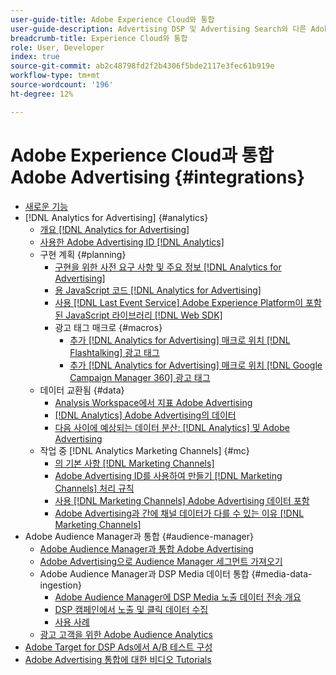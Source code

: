 ```yaml
---
user-guide-title: Adobe Experience Cloud와 통합
user-guide-description: Advertising DSP 및 Advertising Search와 다른 Adobe Experience Cloud 제품 및 서비스와의 통합에 대해 알아봅니다.
breadcrumb-title: Experience Cloud와 통합
role: User, Developer
index: true
source-git-commit: ab2c48798fd2f2b4306f5bde2117e3fec61b919e
workflow-type: tm+mt
source-wordcount: '196'
ht-degree: 12%

---
```



# Adobe Experience Cloud과 통합 Adobe Advertising {#integrations}

<!--  ADD LATER: and Adobe Experience Platform -->

+ [새로운 기능](/help/integrations/home.md)
+ [!DNL Analytics for Advertising] {#analytics}
   + [개요 [!DNL Analytics for Advertising]](/help/integrations/analytics/overview.md)
   + [사용한 Adobe Advertising ID [!DNL Analytics]](/help/integrations/analytics/ids.md)
   + 구현 계획 {#planning}
      + [구현을 위한 사전 요구 사항 및 주요 정보 [!DNL Analytics for Advertising]](/help/integrations/analytics/prerequisites.md)
      + [용 JavaScript 코드 [!DNL Analytics for Advertising]](/help/integrations/analytics/javascript.md)
      + [사용 [!DNL Last Event Service] Adobe Experience Platform이 포함된 JavaScript 라이브러리 [!DNL Web SDK]](/help/integrations/analytics/web-sdk.md)
      + 광고 태그 매크로 {#macros}
         + [추가 [!DNL Analytics for Advertising] 매크로 위치 [!DNL Flashtalking] 광고 태그](/help/integrations/analytics/macros-flashtalking.md)
         + [추가 [!DNL Analytics for Advertising] 매크로 위치 [!DNL Google Campaign Manager 360] 광고 태그](/help/integrations/analytics/macros-google-campaign-manager.md)
   + 데이터 교환됨 {#data}
      + [Analysis Workspace에서 지표 Adobe Advertising](/help/integrations/analytics/advertising-metrics-in-analytics.md)
      + [[!DNL Analytics] Adobe Advertising의 데이터](/help/integrations/analytics/analytics-data-in-advertising.md)
      + [다음 사이에 예상되는 데이터 분산: [!DNL Analytics] 및 Adobe Advertising](/help/integrations/analytics/data-variances.md)
   + 작업 중 [!DNL Analytics Marketing Channels] {#mc}
      + [의 기본 사항 [!DNL Marketing Channels]](/help/integrations/analytics/marketing-channels/mc-overview.md)
      + [Adobe Advertising ID를 사용하여 만들기 [!DNL Marketing Channels] 처리 규칙](/help/integrations/analytics/marketing-channels/mc-ids.md)
      + [사용 [!DNL Marketing Channels] Adobe Advertising 데이터 포함](/help/integrations/analytics/marketing-channels/mc-ac-data.md)
      + [Adobe Advertising과 간에 채널 데이터가 다를 수 있는 이유 [!DNL Marketing Channels]](/help/integrations/analytics/marketing-channels/mc-data-variances.md)
+ Adobe Audience Manager과 통합 {#audience-manager}
   + [Adobe Audience Manager과 통합 Adobe Advertising](/help/integrations/audience-manager/overview.md)
   + [Adobe Advertising으로 Audience Manager 세그먼트 가져오기](/help/integrations/audience-manager/import-audiences.md)
   + Adobe Audience Manager과 DSP Media 데이터 통합 {#media-data-ingestion}
      + [Adobe Audience Manager에 DSP Media 노출 데이터 전송 개요](/help/integrations/audience-manager/media-data-integration/overview.md)
      + [DSP 캠페인에서 노출 및 클릭 데이터 수집](/help/integrations/audience-manager/media-data-integration/collect.md)
      + [사용 사례](/help/integrations/audience-manager/media-data-integration/use-cases.md)
   + [광고 고객을 위한 Adobe Audience Analytics](/help/integrations/audience-manager/audience-analytics.md)
+ [Adobe Target for DSP Ads에서 A/B 테스트 구성](/help/integrations/target/overview-ab-tests.md)
+ [Adobe Advertising 통합에 대한 비디오 Tutorials](https://experienceleague.adobe.com/docs/advertising-learn/tutorials/overview.html)<!-- rename if the tutorials TOC structure changes -->
